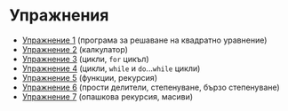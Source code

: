Упражнения
==========
* [Упражнение 1](01) (програма за решаване на квадратно уравнение)
* [Упражнение 2](02) (калкулатор)
* [Упражнение 3](03) (цикли, `for` цикъл)
* [Упражнение 4](04) (цикли, `while` и `do`...`while` цикли)
* [Упражнение 5](05) (функции, рекурсия)
* [Упражнение 6](06) (прости делители, степенуване, бързо степенуване)
* [Упражнение 7](07) (опашкова рекурсия, масиви)
